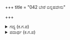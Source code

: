 +++
title = "042 ಬೇರೆ ಬಿನ್ನಹವೇನು"

+++

<details><summary>ಗದ್ಯ (ಕ.ಗ.ಪ) </summary>

42. ಕೀಚಕ ಹೇಳಿದ. "ಅಕ್ಕ ಹೇಳಲು ಬೇರೆ ಏನಿದೆ ? ನಿನ್ನ ಸಖಿಯರಲ್ಲಿ ಆ ಸೈರಂಧ್ರಿ ಎಲ್ಲರಿಗಿಂತ ನೂರು ಮಡಿ ಚೆಲುವಿನಿಂದ ನನ್ನ ಮನಸ್ಸನ್ನು ಸೂರೆಗೊಂಡಿದ್ದಾಳೆ. ನನ್ನನ್ನು ಮನ್ಮಥನಿಗೆ ಮಾರಾಟ ಮಾಡಿದ್ದಾಳೆ. ಈಗ ನಾನು ಅವಳಿಲ್ಲದೆ ಜೀವಿಸಲಾರೆ. ನೀನು ಆಕೆಯನ್ನು ಒಪ್ಪ್ಪಿಸಿ ನನ್ನ ವಶಕ್ಕೆ ಕೊಟ್ಟರೆ ನಾನು ಬದುಕಲು ದಾರಿಯಾಗುತ್ತದೆ ಅಷ್ಟೆ".
</details>

<details><summary>ಪದಾರ್ಥ (ಕ.ಗ.ಪ) </summary>

ಬಿನ್ನಹ-ಪ್ರಾರ್ಥನೆ, ವಿಜ್ಞಾಪನ, ಅಸುವಿಂಗೆ-ಪ್ರಾಣಕ್ಕೆ, ಇಹುದು ನಿರ್ವಾಹ-ಅವಕಾಶವಾದಂತಾಗುತ್ತದೆ.
</details>
